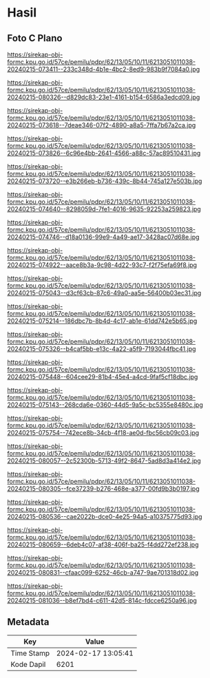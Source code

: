 # Hasil

## Foto C Plano

https://sirekap-obj-formc.kpu.go.id/57ce/pemilu/pdpr/62/13/05/10/11/6213051011038-20240215-073411--233c348d-4b1e-4bc2-8ed9-983b9f7084a0.jpg

https://sirekap-obj-formc.kpu.go.id/57ce/pemilu/pdpr/62/13/05/10/11/6213051011038-20240215-080326--d829dc83-23e1-4161-b154-6586a3edcd09.jpg

https://sirekap-obj-formc.kpu.go.id/57ce/pemilu/pdpr/62/13/05/10/11/6213051011038-20240215-073618--7deae346-07f2-4890-a8a5-7ffa7b67a2ca.jpg

https://sirekap-obj-formc.kpu.go.id/57ce/pemilu/pdpr/62/13/05/10/11/6213051011038-20240215-073826--6c96e4bb-2641-4566-a88c-57ac89510431.jpg

https://sirekap-obj-formc.kpu.go.id/57ce/pemilu/pdpr/62/13/05/10/11/6213051011038-20240215-073720--e3b266eb-b736-439c-8b44-745a127e503b.jpg

https://sirekap-obj-formc.kpu.go.id/57ce/pemilu/pdpr/62/13/05/10/11/6213051011038-20240215-074640--8298059d-7fe1-4016-9635-92253a259823.jpg

https://sirekap-obj-formc.kpu.go.id/57ce/pemilu/pdpr/62/13/05/10/11/6213051011038-20240215-074746--d18a0136-99e9-4a49-ae17-3428ac07d68e.jpg

https://sirekap-obj-formc.kpu.go.id/57ce/pemilu/pdpr/62/13/05/10/11/6213051011038-20240215-074922--aace8b3a-9c98-4d22-93c7-f2f75efa69f8.jpg

https://sirekap-obj-formc.kpu.go.id/57ce/pemilu/pdpr/62/13/05/10/11/6213051011038-20240215-075043--d3cf63cb-87c6-49a0-aa5e-56400b03ec31.jpg

https://sirekap-obj-formc.kpu.go.id/57ce/pemilu/pdpr/62/13/05/10/11/6213051011038-20240215-075214--186dbc7b-8b4d-4c17-ab1e-61dd742e5b65.jpg

https://sirekap-obj-formc.kpu.go.id/57ce/pemilu/pdpr/62/13/05/10/11/6213051011038-20240215-075326--b4caf5bb-e13c-4a22-a5f9-7193044fbc41.jpg

https://sirekap-obj-formc.kpu.go.id/57ce/pemilu/pdpr/62/13/05/10/11/6213051011038-20240215-075448--604cee29-81b4-45e4-a4cd-9faf5cf18dbc.jpg

https://sirekap-obj-formc.kpu.go.id/57ce/pemilu/pdpr/62/13/05/10/11/6213051011038-20240215-075143--268cda6e-0360-44d5-9a5c-bc5355e8480c.jpg

https://sirekap-obj-formc.kpu.go.id/57ce/pemilu/pdpr/62/13/05/10/11/6213051011038-20240215-075754--742ece8b-34cb-4f18-ae0d-fbc56cb09c03.jpg

https://sirekap-obj-formc.kpu.go.id/57ce/pemilu/pdpr/62/13/05/10/11/6213051011038-20240215-080057--2c52300b-5713-49f2-8647-5ad8d3a414e2.jpg

https://sirekap-obj-formc.kpu.go.id/57ce/pemilu/pdpr/62/13/05/10/11/6213051011038-20240215-080305--fce37239-b276-468e-a377-00fd9b3b0197.jpg

https://sirekap-obj-formc.kpu.go.id/57ce/pemilu/pdpr/62/13/05/10/11/6213051011038-20240215-080536--cae2022b-dce0-4e25-94a5-a10375775d93.jpg

https://sirekap-obj-formc.kpu.go.id/57ce/pemilu/pdpr/62/13/05/10/11/6213051011038-20240215-080659--6deb4c07-af38-406f-ba25-f4dd272ef238.jpg

https://sirekap-obj-formc.kpu.go.id/57ce/pemilu/pdpr/62/13/05/10/11/6213051011038-20240215-080831--cfaac099-6252-46cb-a747-9ae701318d02.jpg

https://sirekap-obj-formc.kpu.go.id/57ce/pemilu/pdpr/62/13/05/10/11/6213051011038-20240215-081036--b8ef7bd4-c611-42d5-814c-fdcce6250a96.jpg


## Metadata

| Key        | Value               |
| ---------- | ------------------- |
| Time Stamp | 2024-02-17 13:05:41 |
| Kode Dapil | 6201                |



